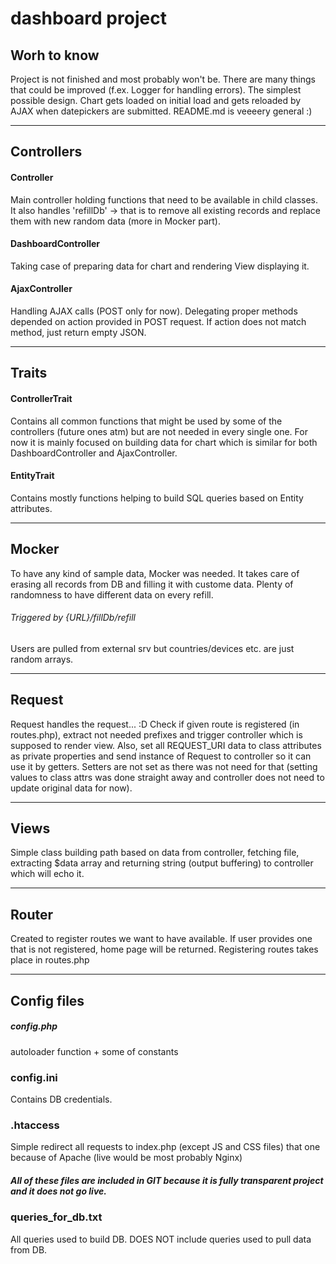 # dashboard project

## Worh to know
Project is not finished and most probably won't be.
There are many things that could be improved (f.ex. Logger for handling errors).
The simplest possible design.
Chart gets loaded on initial load and gets reloaded by AJAX when datepickers are submitted.
README.md is veeeery general :)
- - -

## Controllers

#### Controller
Main controller holding functions that need to be available in child classes.
It also handles 'refillDb' -> that is to remove all existing records and replace them with new random data (more in Mocker part).

#### DashboardController
Taking case of preparing data for chart and rendering View displaying it.

#### AjaxController
Handling AJAX calls (POST only for now). Delegating proper methods depended on action provided in POST request. If action does not match method, just return empty JSON.

- - -

## Traits

#### ControllerTrait
Contains all common functions that might be used by some of the controllers (future ones atm) but are not needed in every single one.
For now it is mainly focused on building data for chart which is similar for both DashboardController and AjaxController.

#### EntityTrait
Contains mostly functions helping to build SQL queries based on Entity attributes.

- - -

## Mocker
To have any kind of sample data, Mocker was needed.
It takes care of erasing all records from DB and filling it with custome data.
Plenty of randomness to have different data on every refill.
###### Triggered by {URL}/fillDb/refill
Users are pulled from external srv but countries/devices etc. are just random arrays.
- - -

## Request
Request handles the request... :D
Check if given route is registered (in routes.php), extract not needed prefixes and trigger controller which is supposed to render view.
Also, set all REQUEST_URI data to class attributes as private properties and send instance of Request to controller so it can use it by getters.
Setters are not set as there was not need for that (setting values to class attrs was done straight away and controller does not need to update original data for now).

- - -

## Views
Simple class building path based on data from controller, fetching file, extracting $data array and returning string (output buffering) to controller which will echo it.
- - -

## Router
Created to register routes we want to have available. If user provides one that is not registered, home page will be returned.
Registering routes takes place in routes.php
- - -

## Config files
##### config.php
autoloader function + some of constants

### config.ini 
Contains DB credentials.

### .htaccess
Simple redirect all requests to index.php (except JS and CSS files)
that one because of Apache (live would be most probably Nginx)

##### All of these files are included in GIT because it is fully transparent project and it does not go live.

### queries_for_db.txt
All queries used to build DB. DOES NOT include queries used to pull data from DB.

